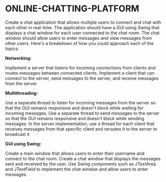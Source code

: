# ONLINE-CHATTING-PLATFORM

Create a chat application that allows multiple users to connect and chat with each other in real-time. The application should have a GUI using Swing that displays a chat window for each user connected to the chat room. The chat window should allow users to enter messages and view messages from other users.
Here's a breakdown of how you could approach each of the topics:

**Networking:**

Implement a server that listens for incoming connections from clients and routes messages between connected clients.
Implement a client that can connect to the server, send messages to the server, and receive messages from the server.

**Multithreading:**

Use a separate thread to listen for incoming messages from the server so that the GUI remains responsive and doesn't block while waiting for incoming messages.
Use a separate thread to send messages to the server so that the GUI remains responsive and doesn't block while sending messages.
In the server implementation, use a thread for each client that receives messages from that specific client and reroutes it to the server to broadcast it

**GUI using Swing:**

Create a main window that allows users to enter their username and connect to the chat room.
Create a chat window that displays the messages sent and received by the user.
Use Swing components such as JTextArea and JTextField to implement the chat window and allow users to enter messages.
